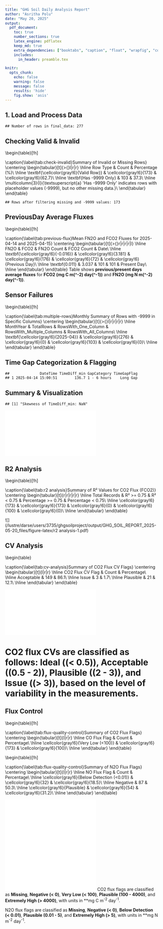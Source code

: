 ```yaml
---
title: "GHG Soil Daily Analysis Report"
author: "Asritha Polu"
date: "May 20, 2025"
output:
  pdf_document:
    toc: true
    number_sections: true
    latex_engine: pdflatex
    keep_md: true
    extra_dependencies: ["booktabs", "caption", "float", "wrapfig", "colortbl", "xcolor", "multirow"]
    includes:
      in_header: preamble.tex

knitr:
  opts_chunk:
    echo: false     
    warning: false  
    message: false 
    results: 'hide' 
    fig.show: 'asis' 
---
```




## 1. Load and Process Data


```
## Number of rows in final_data: 277
```
## Checking Valid & Invalid
\begin{table}[!h]

\caption{\label{tab:check-invalid}Summary of Invalid or Missing Rows}
\centering
\begin{tabular}[t]{>{}l|r|r}
\hline
Row Type & Count & Percentage (\%)\\
\hline
\textbf{\cellcolor{gray!6}{Valid Row}} & \cellcolor{gray!6}{173} & \cellcolor{gray!6}{62.7}\\
\hline
\textbf{Has -9999 Only} & 103 & 37.3\\
\hline
\multicolumn{3}{l}{\textsuperscript{a} 'Has -9999 Only' indicates rows with placeholder values (-9999), but no other missing data.}\\
\end{tabular}
\end{table}

```
## Rows after filtering missing and -9999 values: 173
```

## PreviousDay Average Fluxes
\begin{table}[!h]

\caption{\label{tab:previous-flux}Mean FN2O and FCO2 Fluxes for 2025-04-14 and 2025-04-15}
\centering
\begin{tabular}[t]{>{}r|r|r|r|l}
\hline
FN2O & FCO2 & FN2O Count & FCO2 Count & Date\\
\hline
\textbf{\cellcolor{gray!6}{-0.016}} & \cellcolor{gray!6}{3.181} & \cellcolor{gray!6}{176} & \cellcolor{gray!6}{72} & \cellcolor{gray!6}{Previous Day}\\
\hline
\textbf{0.011} & 3.037 & 101 & 101 & Present Day\\
\hline
\end{tabular}
\end{table}
Table shows **previous/present days average fluxes** for **FCO2 (mg C m\(^-2\) day\(^-1\))** and **FN2O (mg N m\(^-2\) day\(^-1\))**.

## Sensor Failures

\begin{table}[!h]

\caption{\label{tab:multiple-rows}Monthly Summary of Rows with -9999 in Specific Columns}
\centering
\begin{tabular}[t]{>{}l|r|r|r|r}
\hline
MonthYear & TotalRows & RowsWith\_One\_Column & RowsWith\_Multiple\_Columns & RowsWith\_All\_Columns\\
\hline
\textbf{\cellcolor{gray!6}{2025-04}} & \cellcolor{gray!6}{276} & \cellcolor{gray!6}{0} & \cellcolor{gray!6}{103} & \cellcolor{gray!6}{0}\\
\hline
\end{tabular}
\end{table}
## Time Gap Categorization & Flagging

```
##              DateTime TimeDiff_min GapCategory TimeGapFlag
## 1 2025-04-14 15:00:51        136.7 1 - 6 hours    Long Gap
```

## Summary & Visualization


```
## [1] "Skewness of TimeDiff_min: NaN"
```

![](/lustre/darse/users/3735/ghgsoilproject/output/GHG_SOIL_REPORT_2025-05-20_files/figure-latex/summary-1.pdf)<!-- --> 



## R2 Analysis 

\begin{table}[!h]

\caption{\label{tab:r2 analysis}Summary of R² Values for CO2 Flux (FCO2)}
\centering
\begin{tabular}[t]{r|r|r|r|r}
\hline
Total Records & R² >= 0.75 & R² < 0.75 & Percentage >= 0.75 & Percentage < 0.75\\
\hline
\cellcolor{gray!6}{173} & \cellcolor{gray!6}{173} & \cellcolor{gray!6}{0} & \cellcolor{gray!6}{100} & \cellcolor{gray!6}{0}\\
\hline
\end{tabular}
\end{table}

![](/lustre/darse/users/3735/ghgsoilproject/output/GHG_SOIL_REPORT_2025-05-20_files/figure-latex/r2 analysis-1.pdf)<!-- --> 

## CV Analysis 
\begin{table}

\caption{\label{tab:cv-analysis}Summary of CO2 Flux CV Flags}
\centering
\begin{tabular}[t]{l|r|r}
\hline
CO2 Flux CV Flag & Count & Percentage\\
\hline
Acceptable & 149 & 86.1\\
\hline
Issue & 3 & 1.7\\
\hline
Plausible & 21 & 12.1\\
\hline
\end{tabular}
\end{table}

![](/lustre/darse/users/3735/ghgsoilproject/output/GHG_SOIL_REPORT_2025-05-20_files/figure-latex/cv-analysis-1.pdf)<!-- --> 
# CO2 flux CVs are classified as follows: **Ideal** (\(< 0.5\)), **Acceptable** (\(0.5 - 2\)), **Plausible** (\(2 - 3\)), and **Issue** (\(> 3\)), based on the level of variability in the measurements.

## Flux Control

\begin{table}[!h]

\caption{\label{tab:flux-quality-control}Summary of CO2 Flux Flags}
\centering
\begin{tabular}[t]{l|r|r}
\hline
CO Flux Flag & Count & Percentage\\
\hline
\cellcolor{gray!6}{Very Low (<100)} & \cellcolor{gray!6}{173} & \cellcolor{gray!6}{100}\\
\hline
\end{tabular}
\end{table}

\begin{table}[!h]

\caption{\label{tab:flux-quality-control}Summary of N2O Flux Flags}
\centering
\begin{tabular}[t]{l|r|r}
\hline
NO Flux Flag & Count & Percentage\\
\hline
\cellcolor{gray!6}{Below Detection (<0.01)} & \cellcolor{gray!6}{32} & \cellcolor{gray!6}{18.5}\\
\hline
Negative & 87 & 50.3\\
\hline
\cellcolor{gray!6}{Plausible} & \cellcolor{gray!6}{54} & \cellcolor{gray!6}{31.2}\\
\hline
\end{tabular}
\end{table}

![](/lustre/darse/users/3735/ghgsoilproject/output/GHG_SOIL_REPORT_2025-05-20_files/figure-latex/flux-quality-control-1.pdf)<!-- --> ![](/lustre/darse/users/3735/ghgsoilproject/output/GHG_SOIL_REPORT_2025-05-20_files/figure-latex/flux-quality-control-2.pdf)<!-- --> 
CO2 flux flags are classified as **Missing**, **Negative (< 0)**, **Very Low (< 100)**, **Plausible (100 - 4000)**, and **Extremely High (> 4000)**, with units in **mg C m<sup>-2</sup> day<sup>-1</sup>.

N2O flux flags are classified as **Missing**, **Negative (< 0)**, **Below Detection (< 0.01)**, **Plausible (0.01 - 5)**, and **Extremely High (> 5)**, with units in **mg N m<sup>-2</sup> day<sup>-1</sup>.


